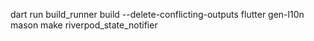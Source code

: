 dart run build_runner build --delete-conflicting-outputs
flutter gen-l10n
mason make riverpod_state_notifier